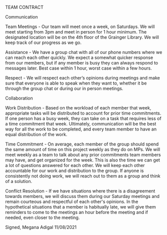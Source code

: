 TEAM CONTRACT

Communication

Team Meetings - Our team will meet once a week, on Saturdays. We will meet starting from 3pm and meet in person for 1 hour minimum. The designated location will be on the 4th floor of the Grainger Library. We will keep track of our progress as we go. 

Assistance - We have a group chat with all of our phone numbers where we can reach each other quickly. We expect a somewhat quicker response from our members, but if any member is busy they can always respond to messages later. Best case within 1 hour, worst case within a few hours. 

Respect - We will respect each other’s opinions during meetings and make sure that everyone is able to speak when they want to, whether it be through the group chat or during our in person meetings. 


Collaboration

Work Distribution - Based on the workload of each member that week, appropriate tasks will be distributed to account for prior time commitments. If one person has a busy week, they can take on a task that requires less of a time commitment that week. Ultimately, communication will be the best way for all the work to be completed, and every team member to have an equal distribution of the work.

Time Commitment - On average, each member of the group should spend the same amount of time on this project weekly as they do on MPs. We will meet weekly as a team to talk about any prior commitments team members may have, and get organized for the week. This is also the time we can get a lot of questions answered for each other. We will keep each other accountable for our work and distribution to the group. If anyone is consistently not doing work, we will reach out to them as a group and think of a solution.

Conflict Resolution - If we have situations where there is a disagreement towards members, we will discuss them during our Saturday meetings and remain courteous and respectful of each other's opinions. In the hypothetical situations that a member is habitually late, we will give them reminders to come to the meetings an hour before the meeting and if needed, even closer to the meeting. 

Signed, 
Megana Adigal 11/08/2021

